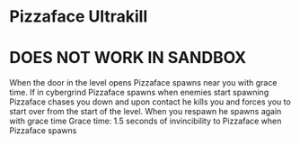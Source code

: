 # Pizzaface Ultrakill
# DOES NOT WORK IN SANDBOX
When the door in the level opens Pizzaface spawns near you with grace  time.
If in cybergrind Pizzaface spawns when enemies start spawning
Pizzaface chases you down and upon contact he kills you and forces you to start over from the start of the level. When you respawn he spawns again with grace time
Grace time: 1.5 seconds of invincibility to Pizzaface when Pizzaface spawns
